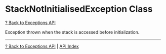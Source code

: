 # StackNotInitialisedException Class

[? Back to Exceptions API](README.md)

Exception thrown when the stack is accessed before initialization.

---

[? Back to Exceptions API](README.md) | [API Index](../README.md)
